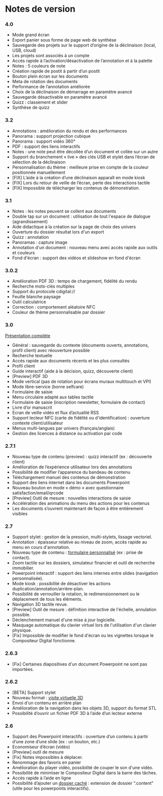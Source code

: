 # Notes de version


### 4.0

- Mode grand écran 
- Export panier sous forme de page web de synthèse
- Sauvegarde des projets sur le support d’origine de la déclinaison (local, USB, cloud)
- Les projets sont associés à un compte
- Accès rapide à l’activation/désactivation de l’annotation et à la palette
- Notes : 5 couleurs de note
- Création rapide de postit à partir d’un postit
- Bouton plein écran sur les documents
- Meta de rotation des documents
- Performance de l’annotation améliorée
- Choix de la déclinaison de démarrage en paramètre avancé
- Sauvegarde désactivable en paramètre avancé 
- Quizz : classement et slider
- Synthèse de quizz

### 3.2

- Annotations : amélioration du rendu et des performances
- Panorama : support projection cubique
- Panorama : support vidéo 360°
- PDF : support des liens interactifs
- Notes : une note peut être décollée d’un document et collée sur un autre
- Support du branchement « live » des clés USB et stylet dans l’écran de sélection de la déclinaison
- Personnalisation du thème : meilleure prise en compte de la couleur positionnée manuellement
- [FIX] L’aide à la création d’une déclinaison apparaît en mode kiosk
- [FIX] Lors du retour de veille de l’écran,  perte des interactions tactile
- [FIX] Impossible de télécharger les contenus de démonstration.


### 3.1

- Notes : les notes peuvent se collent aux documents
- Double tap sur un document : utilisation de tout l'espace de dialogue (agrandissement)
- Aide didactique à la création sur la page de choix des univers
- Ouverture du dossier résultat lors d'un export
- Quizz : annotation
- Panoramas : capture image
- Annotation d'un document : nouveau menu avec accès rapide aux outils et couleurs
- Fond d'écran : support des vidéos et slideshow en fond d'écran

### 3.0.2

- Amélioration PDF 3D : temps de chargement, fidélité du rendu
- Recherche mots-clés multiples
- Support du protocole cdigital://
- Feuille blanche paysage
- Outil calculatrice
- Correction : comportement aléatoire NFC
- Couleur de thème personnalisable par dossier

### 3.0

[Présentation complète](http://www.compositeurdigital.com/Home/V3)

- Général : sauvegarde du contexte (documents ouverts, annotations, profil client) avec réouverture possible
- Recherche textuelle
- Accès rapide aux documents récents et les plus consultés
- Profil client
- Guide interactif (aide à la décision, quizz, découverte client)
- [Preview] PDF 3D
- Mode vertical (pas de rotation pour écrans muraux multitouch et VPI)
- Mode libre-service (borne selfcare)
- Formulaire de saisie
- Menu circulaire adapté aux tables tactile
- Formulaire de saisie (inscription newsletter, formulaire de contact)
- Livre d’or manuscrit
- Ecran de veille vidéo et flux d’actualité RSS
- Support lecteur NFC (carte de fidélité ou d'identification) : ouverture contexte client/utilisateur
- Menus multi-langues par univers (français/anglais)
- Gestion des licences à distance ou activation par code

### 2.7.1
- Nouveau type de contenu (preview) : quizz interactif (ex : découverte client)
- Amélioration de l’expérience utilisateur lors des annotations
- Possibilité de modifier l’apparence du bandeau de contenu
- Téléchargement manuel des contenus de démonstration
- Support des liens internet dans les documents Powerpoint
- Nouveau bouton en mode « démo » avec questionnaire satisfaction/email/qrcode
- [Preview] Outil de mesure : nouvelles interactions de saisie
- Accélération des animations du menu des actions pour les contenus
- Les documents s’ouvrent maintenant de façon à être entièrement visibles

### 2.7
- Support stylet : gestion de la pression, multi-stylets, lissage vectoriel.
- Annotation : épaisseur relative au niveau de zoom, accès rapide au menu en cours d'annotation.
- Nouveau type de contenu : [formulaire personnalisé](form.md) (ex : prise de contact).
- Zoom tactile sur les dossiers, simulateur financier et outil de recherche immobilier.
- Powerpoint interactif : support des liens internes entre slides (navigation personnalisée).
- Mode kiosk : possibilité de désactiver les actions duplication/annotation/arrière-plan.
- Possibilité de verrouiller la rotation, le redimensionnement ou le déplacement de tous les éléments.
- Navigation 3D tactile revue.
- [Preview] Outil de mesure : définition interactive de l'échelle, annulation possible.
- Déclenchement manuel d'une mise à jour logicielle.
- Masquage automatique du clavier virtuel lors de l'utilisation d'un clavier physique.
- [Fix] Impossible de modifier le fond d'écran ou les vignettes lorsque le Compositeur Digital fonctionne.

### 2.6.3
- [Fix] Certaines diapositives d'un document Powerpoint ne sont pas importées.

### 2.6.2
- [BETA] Support stylet
- Nouveau format : [visite virtuelle 3D](panorama.md)
- Envoi d'un contenu en arrière plan
- Amélioration de la navigation dans les objets 3D, support du format STL
- Possibilité d’ouvrir un fichier PDF 3D à l’aide d’un lecteur externe

### 2.6
- Support des Powerpoint interactifs : ouverture d’un contenu à partir d’une zone d’une slide (ex : un bouton, etc.)
- Economiseur d’écran (vidéo)
- [Preview] outil de mesure
- [Fix] Notes impossibles à déplacer.
- Renommage des favoris en panier
- Amélioration du player vidéo, possibilité de couper le son d'une vidéo.
- Possibilité de minimiser le Compositeur Digital dans la barre des tâches.
- Accès rapide à l’aide en ligne
- Possibilité d’ajouter un [dossier caché](slideshow#interactive) : extension de dossier “.content” (utile pour les powerpoints interactifs).
